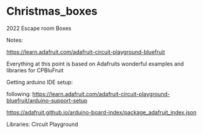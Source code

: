 # Christmas_boxes
2022 Escape room Boxes

Notes:

https://learn.adafruit.com/adafruit-circuit-playground-bluefruit

Everything at this point is based on Adafruits wonderful examples and libraries for CPBluFruit

Getting arduino IDE setup:

following: https://learn.adafruit.com/adafruit-circuit-playground-bluefruit/arduino-support-setup

https://adafruit.github.io/arduino-board-index/package_adafruit_index.json

Libraries: Circuit Playground


